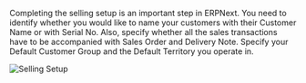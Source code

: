 Completing the selling setup is an important step in ERPNext. You need to
identify whether you would like to name your customers with their Customer
Name or with Serial No. Also, specify whether all the sales transactions have
to be accompanied with Sales Order and Delivery Note. Specify your Default
Customer Group and the Default Territory you operate in.

  

![Selling Setup](assets/frappe_io/images/erpnext/selling-setup.png)


